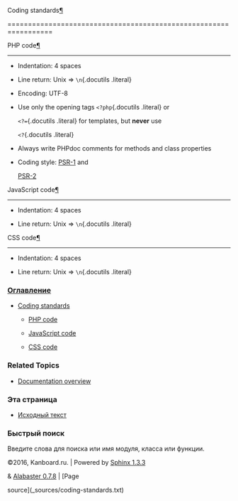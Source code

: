 Coding standards[¶](#coding-standards "Ссылка на этот заголовок")

=================================================================



PHP code[¶](#php-code "Ссылка на этот заголовок")

-------------------------------------------------



-   Indentation: 4 spaces

-   Line return: Unix =\> `\n`{.docutils .literal}

-   Encoding: UTF-8

-   Use only the opening tags `<?php`{.docutils .literal} or

    `<?=`{.docutils .literal} for templates, but **never** use

    `<?`{.docutils .literal}

-   Always write PHPdoc comments for methods and class properties

-   Coding style: [PSR-1](http://www.php-fig.org/psr/psr-1/) and

    [PSR-2](http://www.php-fig.org/psr/psr-2/)



JavaScript code[¶](#javascript-code "Ссылка на этот заголовок")

---------------------------------------------------------------



-   Indentation: 4 spaces

-   Line return: Unix =\> `\n`{.docutils .literal}



CSS code[¶](#css-code "Ссылка на этот заголовок")

-------------------------------------------------



-   Indentation: 4 spaces

-   Line return: Unix =\> `\n`{.docutils .literal}



### [Оглавление](index.markdown)



-   [Coding standards](#)

    -   [PHP code](#php-code)

    -   [JavaScript code](#javascript-code)

    -   [CSS code](#css-code)



### Related Topics



-   [Documentation overview](index.markdown)



### Эта страница



-   [Исходный текст](_sources/coding-standards.txt)



### Быстрый поиск



Введите слова для поиска или имя модуля, класса или функции.



©2016, Kanboard.ru. | Powered by [Sphinx 1.3.3](http://sphinx-doc.org/)

& [Alabaster 0.7.8](https://github.com/bitprophet/alabaster) | [Page

source](_sources/coding-standards.txt)

